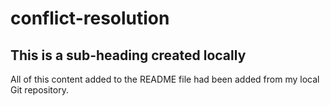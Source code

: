 # conflict-resolution

## This is a sub-heading created locally

All of this content added to the README file had been added from my local Git repository.
